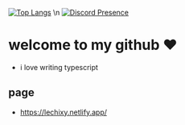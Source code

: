 [![Top Langs](https://github-readme-stats.vercel.app/api/top-langs/?username=lechixy&theme=synthwave)](https://github.com/anuraghazra/github-readme-stats)
\n
[![Discord Presence](https://lanyard.cnrad.dev/api/391511241786654721)](https://discord.com/users/391511241786654721)

# welcome to my github ❤️
- i love writing typescript

## page
- https://lechixy.netlify.app/
